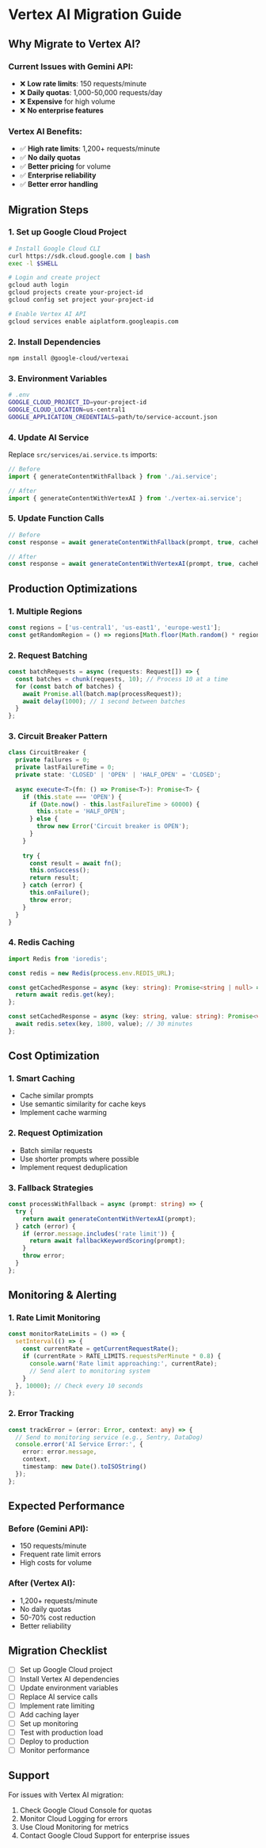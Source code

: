 # Vertex AI Migration Guide

## Why Migrate to Vertex AI?

### Current Issues with Gemini API:
- ❌ **Low rate limits**: 150 requests/minute
- ❌ **Daily quotas**: 1,000-50,000 requests/day
- ❌ **Expensive** for high volume
- ❌ **No enterprise features**

### Vertex AI Benefits:
- ✅ **High rate limits**: 1,200+ requests/minute
- ✅ **No daily quotas**
- ✅ **Better pricing** for volume
- ✅ **Enterprise reliability**
- ✅ **Better error handling**

## Migration Steps

### 1. Set up Google Cloud Project
```bash
# Install Google Cloud CLI
curl https://sdk.cloud.google.com | bash
exec -l $SHELL

# Login and create project
gcloud auth login
gcloud projects create your-project-id
gcloud config set project your-project-id

# Enable Vertex AI API
gcloud services enable aiplatform.googleapis.com
```

### 2. Install Dependencies
```bash
npm install @google-cloud/vertexai
```

### 3. Environment Variables
```bash
# .env
GOOGLE_CLOUD_PROJECT_ID=your-project-id
GOOGLE_CLOUD_LOCATION=us-central1
GOOGLE_APPLICATION_CREDENTIALS=path/to/service-account.json
```

### 4. Update AI Service
Replace `src/services/ai.service.ts` imports:

```typescript
// Before
import { generateContentWithFallback } from './ai.service';

// After
import { generateContentWithVertexAI } from './vertex-ai.service';
```

### 5. Update Function Calls
```typescript
// Before
const response = await generateContentWithFallback(prompt, true, cacheKey);

// After
const response = await generateContentWithVertexAI(prompt, true, cacheKey);
```

## Production Optimizations

### 1. Multiple Regions
```typescript
const regions = ['us-central1', 'us-east1', 'europe-west1'];
const getRandomRegion = () => regions[Math.floor(Math.random() * regions.length)];
```

### 2. Request Batching
```typescript
const batchRequests = async (requests: Request[]) => {
  const batches = chunk(requests, 10); // Process 10 at a time
  for (const batch of batches) {
    await Promise.all(batch.map(processRequest));
    await delay(1000); // 1 second between batches
  }
};
```

### 3. Circuit Breaker Pattern
```typescript
class CircuitBreaker {
  private failures = 0;
  private lastFailureTime = 0;
  private state: 'CLOSED' | 'OPEN' | 'HALF_OPEN' = 'CLOSED';
  
  async execute<T>(fn: () => Promise<T>): Promise<T> {
    if (this.state === 'OPEN') {
      if (Date.now() - this.lastFailureTime > 60000) {
        this.state = 'HALF_OPEN';
      } else {
        throw new Error('Circuit breaker is OPEN');
      }
    }
    
    try {
      const result = await fn();
      this.onSuccess();
      return result;
    } catch (error) {
      this.onFailure();
      throw error;
    }
  }
}
```

### 4. Redis Caching
```typescript
import Redis from 'ioredis';

const redis = new Redis(process.env.REDIS_URL);

const getCachedResponse = async (key: string): Promise<string | null> => {
  return await redis.get(key);
};

const setCachedResponse = async (key: string, value: string): Promise<void> => {
  await redis.setex(key, 1800, value); // 30 minutes
};
```

## Cost Optimization

### 1. Smart Caching
- Cache similar prompts
- Use semantic similarity for cache keys
- Implement cache warming

### 2. Request Optimization
- Batch similar requests
- Use shorter prompts where possible
- Implement request deduplication

### 3. Fallback Strategies
```typescript
const processWithFallback = async (prompt: string) => {
  try {
    return await generateContentWithVertexAI(prompt);
  } catch (error) {
    if (error.message.includes('rate limit')) {
      return await fallbackKeywordScoring(prompt);
    }
    throw error;
  }
};
```

## Monitoring & Alerting

### 1. Rate Limit Monitoring
```typescript
const monitorRateLimits = () => {
  setInterval(() => {
    const currentRate = getCurrentRequestRate();
    if (currentRate > RATE_LIMITS.requestsPerMinute * 0.8) {
      console.warn('Rate limit approaching:', currentRate);
      // Send alert to monitoring system
    }
  }, 10000); // Check every 10 seconds
};
```

### 2. Error Tracking
```typescript
const trackError = (error: Error, context: any) => {
  // Send to monitoring service (e.g., Sentry, DataDog)
  console.error('AI Service Error:', {
    error: error.message,
    context,
    timestamp: new Date().toISOString()
  });
};
```

## Expected Performance

### Before (Gemini API):
- 150 requests/minute
- Frequent rate limit errors
- High costs for volume

### After (Vertex AI):
- 1,200+ requests/minute
- No daily quotas
- 50-70% cost reduction
- Better reliability

## Migration Checklist

- [ ] Set up Google Cloud project
- [ ] Install Vertex AI dependencies
- [ ] Update environment variables
- [ ] Replace AI service calls
- [ ] Implement rate limiting
- [ ] Add caching layer
- [ ] Set up monitoring
- [ ] Test with production load
- [ ] Deploy to production
- [ ] Monitor performance

## Support

For issues with Vertex AI migration:
1. Check Google Cloud Console for quotas
2. Monitor Cloud Logging for errors
3. Use Cloud Monitoring for metrics
4. Contact Google Cloud Support for enterprise issues
